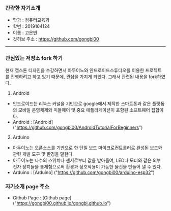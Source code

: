 ### 간략한 자기소개 
* 학과 : 컴퓨터교육과
* 학번 : 2019104124
* 이름 : 고은빈
* 깃허브 주소 : https://github.com/gongbi00
--------

### 관심있는 저장소 fork 하기
현재 캡스톤 디자인을 수강하면서 아두이노와 안드로이드스튜디오를 이용한 프로젝트를 진행하려고 하고 있기 때문에, 관심을 가지게 되었다. 그래서 관련된 내용을 fork하였다.
1. Android
* 안드로이드는 리눅스 커널을 기반으로 google에서 제작한 스마트폰과 같은 플랫폼의 모바일 운영체제와 미들웨어 및 중요 애플리케이션이 포함된 소프트웨어 집합이다.
* Android : [Android] ("https://github.com/gongbi00/AndroidTutorialForBeginners")

2. Arduino
* 아두이노는 오픈소스를 기반으로 한 단일 보드 마이크로컨트롤러로 완성된 보드와 관련 개발 도구 및 환경을 말한다.
* 아두이노는 다수의 스위치나 센서로부터 값을 받아들여, LED나 모터와 같은 외부 전자 장치들을 통제함으로써 환경과 상호작용이 가능한 물건을 만들어 낼 수 있다.
* Arduino : [Arduino] ("https://github.com/gongbi00/arduino-esp32")

### 자기소개 page 주소
* Github Page : [Github page] ("https://gongbi00.github.io/gongbi.github.io")

